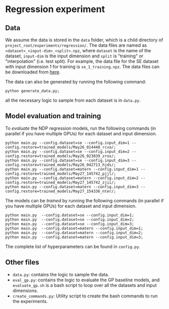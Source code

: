 # Regression experiment

## Data
We assume the data is stored in the `data` folder, which is a child directory of `project_root/experiments/regression/`. The data files are named as `<dataset>_<input-dim>_<split>.npz`, where `dataset` is the name of the dataset, `input-dim` is the input dimension and `split` is "training" or "interpolation" (i.e. test split). For example, the data file for the SE dataset with input dimension 1 for training is `se_1_training.npz`. The data files can be downloaded from [here](https://drive.google.com/drive/folders/1PgeXKvNRnz13FJNF2MZhCsH61EI8OdB7?usp=share_link).

The data can also be generated by running the following command:
```
python generate_data.py;
```
all the necessary logic to sample from each dataset is in `data.py`.


## Model evaluation and training

To *evaluate* the NDP regression models, run the following commands (in parallel if you have multiple GPUs) for each dataset and input dimension.
```
python main.py --config.dataset=se --config.input_dim=1 --config.restore=trained_models/May26_014440_rcva/;
python main.py --config.dataset=se --config.input_dim=2 --config.restore=trained_models/May26_023039_zrox/;
python main.py --config.dataset=se --config.input_dim=3 --config.restore=trained_models/May26_042713_hjds/;
python main.py --config.dataset=matern --config.input_dim=1 --config.restore=trained_models/May27_145742_pjjl/;
python main.py --config.dataset=matern --config.input_dim=2 --config.restore=trained_models/May27_145742_zjii/;
python main.py --config.dataset=matern --config.input_dim=3 --config.restore=trained_models/May27_154336_nter/;
```

The models can be *trained* by running the following commands (in parallel if you have multiple GPUs) for each dataset and input dimension.
```
python main.py  --config.dataset=se --config.input_dim=1;
python main.py  --config.dataset=se --config.input_dim=2;
python main.py  --config.dataset=se --config.input_dim=3;
python main.py  --config.dataset=matern --config.input_dim=1;
python main.py  --config.dataset=matern --config.input_dim=2;
python main.py  --config.dataset=matern --config.input_dim=3;
```
The complete list of hyperparameters can be found in `config.py`.


## Other files

- `data.py`: contains the logic to sample the data.
- `eval_gp.py`: contains the logic to evaluate the GP baseline models, and `evaluate_gp.sh` is a bash script to loop over all the datasets and input dimensions.
- `create_commands.py`: Utility script to create the bash commands to run the experiments.